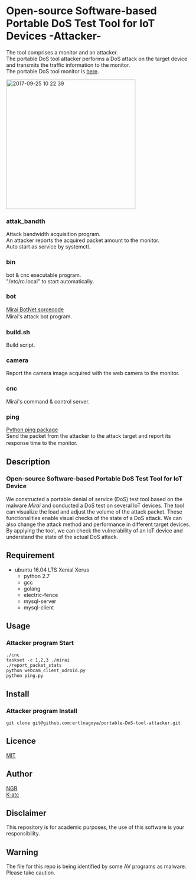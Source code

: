 Open-source Software-based Portable DoS Test Tool for IoT Devices -Attacker-    
====
The tool comprises a monitor and an attacker.     
The portable DoS tool attacker performs a DoS attack on the target device and transmits the traffic information to the monitor.   
The portable DoS tool monitor is [here](https://github.com/ertlnagoya/portable-DoS-tool-monitor).    
    
<img width="350" alt="2017-09-25 10 22 39" src="https://user-images.githubusercontent.com/26764885/30840032-02bdea00-a2b0-11e7-82ee-2e580704a730.png">    

### attak_bandth   
Attack bandwidth acquisition program.    
An attacker reports the acquired packet amount to the monitor.    
Auto start as service by systemctl.    
### bin   
bot & cnc executable program.    
"/etc/rc.local" to start automatically.    
### bot   
[Mirai BotNet sorcecode](https://github.com/jgamblin/Mirai-Source-Code)    
Mirai's attack bot program.    　　　
### build.sh   
Build script.    
### camera   
Report the camera image acquired with the web camera to the monitor.    
### cnc   
Mirai's command & control server.    
### ping   
[Python ping package](https://pypi.python.org/pypi/ping)    
Send the packet from the attacker to the attack target and report its response time to the monitor.　

## Description
### Open-source Software-based Portable DoS Test Tool for IoT Device    
We constructed a portable denial of service (DoS) test tool based on the malware *Mirai* and conducted a DoS test on several IoT devices. 
The tool can visualize the load and adjust the volume of the attack packet. 
These functionalities enable visual checks of the state of a DoS attack. 
We can also change the attack method and performance in different target devices. 
By applying the tool, we can check the vulnerability of an IoT device and understand the state of the actual DoS attack.     

## Requirement
- ubuntu 16.04 LTS Xenial Xerus
     - python 2.7
     - gcc    
     - golang    
     - electric-fence    
     - mysql-server    
     - mysql-client   
## Usage
### Attacker program Start    
```
./cnc
taskset -c 1,2,3 ./mirai
./report_packet_stats
python webcam_client_odroid.py 
python ping.py
```
## Install    
### Attacker program Install
```
git clone git@github.com:ertlnagoya/portable-DoS-tool-attacker.git
```
## Licence
[MIT](https://github.com/ertlnagoya/portable-DoS-tool-monitor/blob/master/LICENSE)
## Author
[NGR](https://github.com/KeigoNagara)    
[K-atc](https://github.com/K-atc)    

## Disclaimer
This repository is for academic purposes, the use of this software is your responsibility.

## Warning
The file for this repo is being identified by some AV programs as malware.  Please take caution. 


